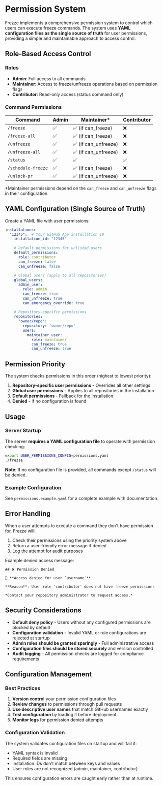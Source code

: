 # Permission System

Frezze implements a comprehensive permission system to control which users can execute freeze commands. The system uses **YAML configuration files as the single source of truth** for user permissions, providing a simple and maintainable approach to access control.

## Role-Based Access Control

### Roles

- **Admin**: Full access to all commands
- **Maintainer**: Access to freeze/unfreeze operations based on permission flags
- **Contributor**: Read-only access (status command only)

### Command Permissions

| Command | Admin | Maintainer* | Contributor |
|---------|-------|-------------|-------------|
| `/freeze` | ✅ | ✅ (if can_freeze) | ❌ |
| `/freeze-all` | ✅ | ✅ (if can_freeze) | ❌ |
| `/unfreeze` | ✅ | ✅ (if can_unfreeze) | ❌ |
| `/unfreeze-all` | ✅ | ✅ (if can_unfreeze) | ❌ |
| `/status` | ✅ | ✅ | ✅ |
| `/schedule-freeze` | ✅ | ✅ (if can_freeze) | ❌ |
| `/unlock-pr` | ✅ | ✅ (if can_unfreeze) | ❌ |

*Maintainer permissions depend on the `can_freeze` and `can_unfreeze` flags in their configuration.

## YAML Configuration (Single Source of Truth)

Create a YAML file with user permissions:

```yaml
installations:
  "12345":  # Your GitHub App installation ID
    installation_id: "12345"
    
    # Default permissions for unlisted users
    default_permissions:
      role: contributor
      can_freeze: false
      can_unfreeze: false
    
    # Global users (apply to all repositories)
    global_users:
      admin_user:
        role: admin
        can_freeze: true
        can_unfreeze: true
        can_emergency_override: true
    
    # Repository-specific permissions
    repositories:
      "owner/repo":
        repository: "owner/repo"
        users:
          maintainer_user:
            role: maintainer
            can_freeze: true
            can_unfreeze: true
```

## Permission Priority

The system checks permissions in this order (highest to lowest priority):

1. **Repository-specific user permissions** - Overrides all other settings
2. **Global user permissions** - Applies to all repositories in the installation
3. **Default permissions** - Fallback for the installation
4. **Denied** - If no configuration is found

## Usage

### Server Startup

The server **requires a YAML configuration file** to operate with permission checking:

```bash
export USER_PERMISSIONS_CONFIG=permissions.yaml
./frezze
```

**Note**: If no configuration file is provided, all commands except `/status` will be denied.

### Example Configuration

See `permissions.example.yaml` for a complete example with documentation.

## Error Handling

When a user attempts to execute a command they don't have permission for, Frezze will:

1. Check their permissions using the priority system above
2. Return a user-friendly error message if denied
3. Log the attempt for audit purposes

Example denied access message:

```
## ❌ Permission Denied

🚫 **Access denied for user `username`**

**Reason**: User role 'contributor' does not have freeze permissions

*Contact your repository administrator to request access.*
```

## Security Considerations

- **Default deny policy** - Users without any configured permissions are blocked by default
- **Configuration validation** - Invalid YAML or role configurations are rejected at startup
- **Admin roles should be granted sparingly** - Full administrative access
- **Configuration files should be stored securely** and version controlled
- **Audit logging** - All permission checks are logged for compliance requirements

## Configuration Management

### Best Practices

1. **Version control** your permission configuration files
2. **Review changes** to permissions through pull requests
3. **Use descriptive user names** that match GitHub usernames exactly
4. **Test configuration** by loading it before deployment
5. **Monitor logs** for permission denied attempts

### Configuration Validation

The system validates configuration files on startup and will fail if:

- YAML syntax is invalid
- Required fields are missing
- Installation IDs don't match between keys and values
- User roles are not recognized (admin, maintainer, contributor)

This ensures configuration errors are caught early rather than at runtime.

